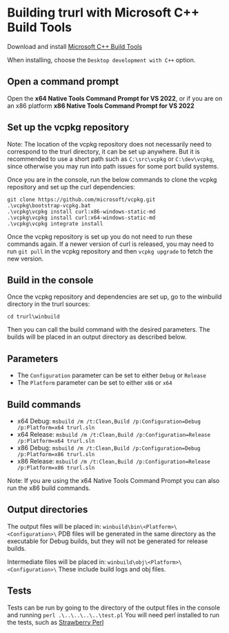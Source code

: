 <!--
Copyright (C) Daniel Stenberg, <daniel@haxx.se>, et al.

SPDX-License-Identifier: curl
-->

# Building trurl with Microsoft C++ Build Tools

Download and install [Microsoft C++ Build Tools](https://visualstudio.microsoft.com/visual-cpp-build-tools/)

When installing, choose the `Desktop development with C++` option.

## Open a command prompt

Open the **x64 Native Tools Command Prompt for VS 2022**, or if you are on an x86 platform **x86 Native Tools Command Prompt for VS 2022**

## Set up the vcpkg repository

Note: The location of the vcpkg repository does not necessarily need to correspond to the trurl directory, it can be set up anywhere. But it is recommended to use a short path such as `C:\src\vcpkg` or `C:\dev\vcpkg`, since otherwise you may run into path issues for some port build systems.

Once you are in the console, run the below commands to clone the vcpkg repository and set up the curl dependencies:

~~~
git clone https://github.com/microsoft/vcpkg.git
.\vcpkg\bootstrap-vcpkg.bat
.\vcpkg\vcpkg install curl:x86-windows-static-md
.\vcpkg\vcpkg install curl:x64-windows-static-md
.\vcpkg\vcpkg integrate install
~~~

Once the vcpkg repository is set up you do not need to run these commands again. If a newer version of curl is released, you may need to run `git pull` in the vcpkg repository and then `vcpkg upgrade` to fetch the new version.

## Build in the console

Once the vcpkg repository and dependencies are set up, go to the winbuild directory in the trurl sources:

    cd trurl\winbuild

Then you can call the build command with the desired parameters. The builds will be placed in an output directory as described below.

## Parameters

 - The `Configuration` parameter can be set to either `Debug` or `Release`
 - The `Platform` parameter can be set to either `x86` or `x64`

## Build commands

 - x64 Debug: `msbuild /m /t:Clean,Build /p:Configuration=Debug /p:Platform=x64 trurl.sln`
 - x64 Release: `msbuild /m /t:Clean,Build /p:Configuration=Release /p:Platform=x64 trurl.sln`
 - x86 Debug: `msbuild /m /t:Clean,Build /p:Configuration=Debug /p:Platform=x86 trurl.sln`
 - x86 Release: `msbuild /m /t:Clean,Build /p:Configuration=Release /p:Platform=x86 trurl.sln`

Note: If you are using the x64 Native Tools Command Prompt you can also run the x86 build commands.

## Output directories

The output files will be placed in: `winbuild\bin\<Platform>\<Configuration>\`
PDB files will be generated in the same directory as the executable for Debug builds, but they will not be generated for release builds.

Intermediate files will be placed in: `winbuild\obj\<Platform>\<Configuration>\`
These include build logs and obj files.

## Tests

Tests can be run by going to the directory of the output files in the console and running `perl .\..\..\..\..\test.pl`
You will need perl installed to run the tests, such as [Strawberry Perl](https://strawberryperl.com/)
